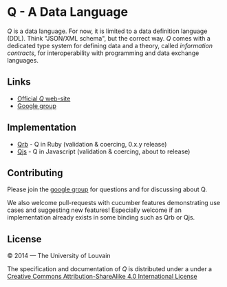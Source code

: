 # Q - A Data Language

*Q* is a data language. For now, it is limited to a data definition language
(DDL). Think "JSON/XML schema", but the correct way. *Q* comes with a dedicated
type system for defining data and a theory, called *information contracts*, for
interoperability with programming and data exchange languages.

## Links

* [Official *Q* web-site](http://www.q-lang.io)
* [Google group](https://groups.google.com/forum/#!forum/q-data-lang)

## Implementation

* [Qrb](https://github.com/blambeau/qrb) - Q in Ruby (validation & coercing, 0.x.y release)
* [Qjs](https://github.com/llambeau/qjs) - Q in Javascript (validation & coercing, about to release)

## Contributing

Please join the [google
group](https://groups.google.com/forum/#!forum/q-data-lang) for questions and
for discussing about Q.

We also welcome pull-requests with cucumber features demonstrating use cases
and suggesting new features! Especially welcome if an implementation already
exists in some binding such as Qrb or Qjs.

## License

&copy; 2014 &mdash; The University of Louvain

The specification and documentation of *Q* is distributed under a under a <a
rel="license" href="http://creativecommons.org/licenses/by-sa/4.0/">Creative
Commons Attribution-ShareAlike 4.0 International License</a>
